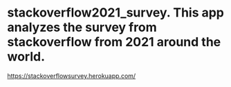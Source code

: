 # stackoverflow2021_survey. This app analyzes the survey from stackoverflow from 2021 around the world.
https://stackoverflowsurvey.herokuapp.com/
